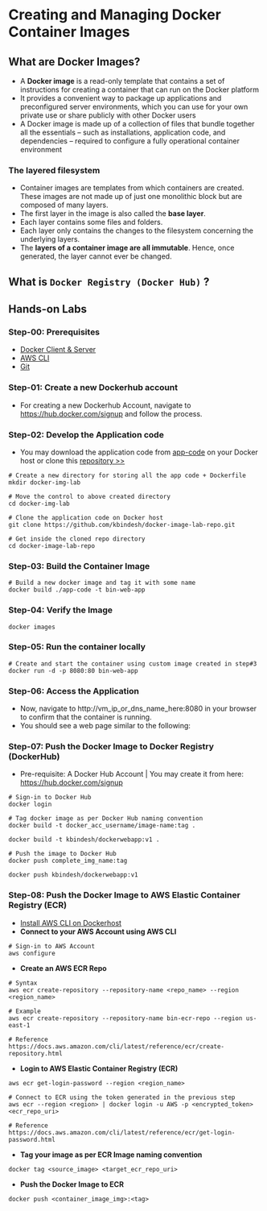 # Creating and Managing Docker Container Images

## What are Docker Images?

- A **Docker image** is a read-only template that contains a set of instructions for creating a container that can run on the Docker platform
- It provides a convenient way to package up applications and preconfigured server environments, which you can use for your own private use or share publicly with other Docker users
- A Docker image is made up of a collection of files that bundle together all the essentials – such as installations, application code, and dependencies – required to configure a fully operational container environment

### The layered filesystem

- Container images are templates from which containers are created. These images are not made up of just one monolithic block but are composed of many layers.
- The first layer in the image is also called the **base layer**.
- Each layer contains some files and folders.
- Each layer only contains the changes to the filesystem concerning the underlying layers.
- The **layers of a container image are all immutable**. Hence, once generated, the layer cannot ever be changed.

## What is `Docker Registry (Docker Hub)` ?

## Hands-on Labs

### Step-00: Prerequisites

- [Docker Client & Server](../02_Docker_Installation/Readme.md)
- [AWS CLI](https://docs.aws.amazon.com/cli/latest/userguide/getting-started-install.html)
- [Git](https://git-scm.com/downloads)

### Step-01: Create a new Dockerhub account

- For creating a new Dockerhub Account, navigate to https://hub.docker.com/signup and follow the process.

### Step-02: Develop the Application code

- You may download the application code from [app-code](app-code/app-code.zip) on your Docker host or clone this [repository >>](https://github.com/kbindesh/docker-image-lab-repo)

```
# Create a new directory for storing all the app code + Dockerfile
mkdir docker-img-lab

# Move the control to above created directory
cd docker-img-lab

# Clone the application code on Docker host
git clone https://github.com/kbindesh/docker-image-lab-repo.git

# Get inside the cloned repo directory
cd docker-image-lab-repo
```

### Step-03: Build the Container Image

```
# Build a new docker image and tag it with some name
docker build ./app-code -t bin-web-app

```

### Step-04: Verify the Image

```
docker images

```

### Step-05: Run the container locally

```
# Create and start the container using custom image created in step#3
docker run -d -p 8080:80 bin-web-app

```

### Step-06: Access the Application

- Now, navigate to http://vm_ip_or_dns_name_here:8080 in your browser to confirm that the container is running.
- You should see a web page similar to the following:

### Step-07: Push the Docker Image to Docker Registry (DockerHub)

- Pre-requisite: A Docker Hub Account | You may create it from here: https://hub.docker.com/signup

```
# Sign-in to Docker Hub
docker login

# Tag docker image as per Docker Hub naming convention
docker build -t docker_acc_username/image-name:tag .

docker build -t kbindesh/dockerwebapp:v1 .

# Push the image to Docker Hub
docker push complete_img_name:tag

docker push kbindesh/dockerwebapp:v1

```

### Step-08: Push the Docker Image to AWS Elastic Container Registry (ECR)

- [Install AWS CLI on Dockerhost]()
- **Connect to your AWS Account using AWS CLI**

```
# Sign-in to AWS Account
aws configure

```

- **Create an AWS ECR Repo**

```
# Syntax
aws ecr create-repository --repository-name <repo_name> --region <region_name>

# Example
aws ecr create-repository --repository-name bin-ecr-repo --region us-east-1

# Reference
https://docs.aws.amazon.com/cli/latest/reference/ecr/create-repository.html
```

- **Login to AWS Elastic Container Registry (ECR)**

```
aws ecr get-login-password --region <region_name>

# Connect to ECR using the token generated in the previous step
aws ecr --region <region> | docker login -u AWS -p <encrypted_token> <ecr_repo_uri>

# Reference
https://docs.aws.amazon.com/cli/latest/reference/ecr/get-login-password.html
```

- **Tag your image as per ECR Image naming convention**

```
docker tag <source_image> <target_ecr_repo_uri>

```

- **Push the Docker Image to ECR**

```
docker push <container_image_img>:<tag>
```
